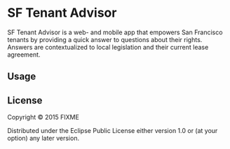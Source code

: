 # SF Tenant Advisor

SF Tenant Advisor is a web- and mobile app that empowers San Francisco tenants by providing a quick answer to questions about their rights. Answers are contextualized to local legislation and their current lease agreement.

## Usage


## License

Copyright © 2015 FIXME

Distributed under the Eclipse Public License either version 1.0 or (at
your option) any later version.
